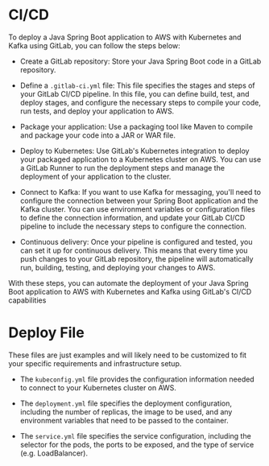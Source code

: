 # CI/CD

To deploy a Java Spring Boot application to AWS with Kubernetes and Kafka using GitLab, you can follow the steps below:

- Create a GitLab repository: Store your Java Spring Boot code in a GitLab repository.

- Define a ```.gitlab-ci.yml``` file: This file specifies the stages and steps of your GitLab CI/CD pipeline. In this file, you can define build, test, and deploy stages, and configure the necessary steps to compile your code, run tests, and deploy your application to AWS.

- Package your application: Use a packaging tool like Maven to compile and package your code into a JAR or WAR file.

- Deploy to Kubernetes: Use GitLab's Kubernetes integration to deploy your packaged application to a Kubernetes cluster on AWS. You can use a GitLab Runner to run the deployment steps and manage the deployment of your application to the cluster.

- Connect to Kafka: If you want to use Kafka for messaging, you'll need to configure the connection between your Spring Boot application and the Kafka cluster. You can use environment variables or configuration files to define the connection information, and update your GitLab CI/CD pipeline to include the necessary steps to configure the connection.

- Continuous delivery: Once your pipeline is configured and tested, you can set it up for continuous delivery. This means that every time you push changes to your GitLab repository, the pipeline will automatically run, building, testing, and deploying your changes to AWS.

With these steps, you can automate the deployment of your Java Spring Boot application to AWS with Kubernetes and Kafka using GitLab's CI/CD capabilities

# Deploy File

These files are just examples and will likely need to be customized to fit your specific requirements and infrastructure setup. 

- The ```kubeconfig.yml``` file provides the configuration information needed to connect to your Kubernetes cluster on AWS. 

- The ```deployment.yml``` file specifies the deployment configuration, including the number of replicas, the image to be used, and any environment variables that need to be passed to the container. 

- The ```service.yml``` file specifies the service configuration, including the selector for the pods, the ports to be exposed, and the type of service (e.g. LoadBalancer).
